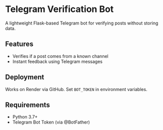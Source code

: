 # Telegram Verification Bot

A lightweight Flask-based Telegram bot for verifying posts without storing data.

## Features
- Verifies if a post comes from a known channel
- Instant feedback using Telegram messages

## Deployment
Works on Render via GitHub. Set `BOT_TOKEN` in environment variables.

## Requirements
- Python 3.7+
- Telegram Bot Token (via @BotFather)
